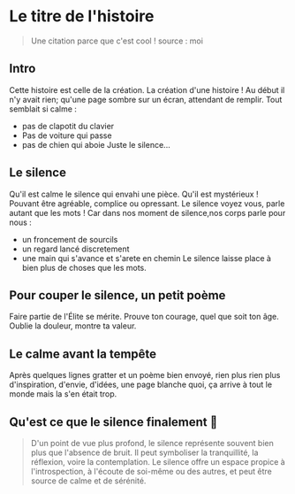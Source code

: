 # Le titre de l'histoire
> Une citation parce que c'est cool ! source : moi
## Intro
Cette histoire est celle de la création. La création d'une histoire ! Au début il n'y avait rien; qu'une page sombre sur un écran, attendant de remplir. 
Tout semblait si calme :
- pas de clapotit du clavier
- Pas de voiture qui passe
- pas de chien qui aboie
Juste le silence...
## Le silence
Qu'il est calme le silence qui envahi une pièce. Qu'il est mystérieux ! Pouvant être agréable, complice ou opressant. Le silence voyez vous, parle autant que les mots !
Car dans nos moment de silence,nos corps parle pour nous :
- un froncement de sourcils
- un regard lancé discretement
- une main qui s'avance et s'arete en chemin
Le silence laisse place à bien plus de choses que les mots.

## Pour couper le silence, un petit poème
Faire partie de l'Élite se mérite. 
Prouve ton courage, quel que soit ton âge. 
Oublie la douleur, montre ta valeur.

## Le calme avant la tempête
Après quelques lignes gratter et un poème bien envoyé, rien plus rien plus d'inspiration, d'envie, d'idées, une page blanche quoi, ça arrive à tout le monde mais la s'en était trop.

## Qu'est ce que le silence finalement 🧐
> D'un point de vue plus profond, le silence représente souvent bien plus que l'absence de bruit. Il peut symboliser la tranquillité, la réflexion, voire la contemplation. Le silence offre un espace propice à l'introspection, à l'écoute de soi-même ou des autres, et peut être source de calme et de sérénité.
